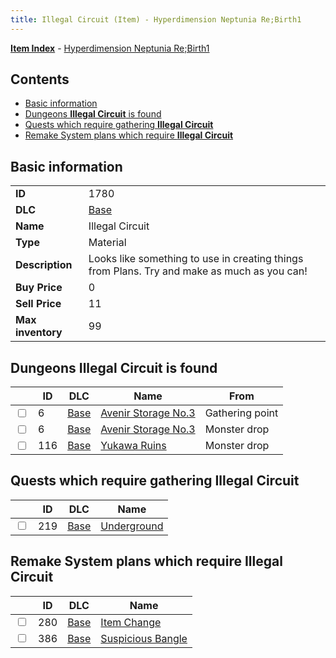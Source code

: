 ```yaml
---
title: Illegal Circuit (Item) - Hyperdimension Neptunia Re;Birth1
---
```


[**Item Index**](/neptunia/rb1/item/index.html) - [Hyperdimension Neptunia Re;Birth1](/neptunia/rb1)

## Contents

- [Basic information](#basic-information)
- [Dungeons **Illegal Circuit** is found](#dungeons-illegal-circuit-is-found)
- [Quests which require gathering **Illegal Circuit**](#quests-which-require-gathering-illegal-circuit)
- [Remake System plans which require **Illegal Circuit**](#remake-system-plans-which-require-illegal-circuit)
## Basic information

|   |   |
| -- | -- |
| **ID** | 1780 |
| **DLC** | [Base](/neptunia/rb1/dlc/1-base.html) |
| **Name** | Illegal Circuit |
| **Type** | Material |
| **Description** | Looks like something to use in creating things from Plans. Try and make as much as you can! |
| **Buy Price** | 0 |
| **Sell Price** | 11 |
| **Max inventory** | 99 |


## Dungeons **Illegal Circuit** is found

|    | ID | DLC | Name | From |
| -- | -- | --- | ---- | ---- |
| <input type="checkbox" id="rb1-dungeon-1-6" class="trackbox" /> | 6 | [Base](/neptunia/rb1/dlc/1-base.html) | [Avenir Storage No.3](/neptunia/rb1/dungeon/1-6-avenir-storage-no-3.html) | Gathering point |
| <input type="checkbox" id="rb1-dungeon-1-6" class="trackbox" /> | 6 | [Base](/neptunia/rb1/dlc/1-base.html) | [Avenir Storage No.3](/neptunia/rb1/dungeon/1-6-avenir-storage-no-3.html) | Monster drop |
| <input type="checkbox" id="rb1-dungeon-1-116" class="trackbox" /> | 116 | [Base](/neptunia/rb1/dlc/1-base.html) | [Yukawa Ruins](/neptunia/rb1/dungeon/1-116-yukawa-ruins.html) | Monster drop |


## Quests which require gathering **Illegal Circuit**

|    | ID | DLC | Name |
| -- | -- | --- | ---- |
| <input type="checkbox" id="rb1-quest-1-219" class="trackbox" /> | 219 | [Base](/neptunia/rb1/dlc/1-base.html) | [Underground](/neptunia/rb1/quest/1-219-underground.html) |


## Remake System plans which require **Illegal Circuit**

|    | ID | DLC | Name |
| -- | -- | --- | ---- |
| <input type="checkbox" id="rb1-quest-1-280" class="trackbox" /> | 280 | [Base](/neptunia/rb1/dlc/1-base.html) | [Item Change](/neptunia/rb1/quest/1-280-item-change.html) |
| <input type="checkbox" id="rb1-quest-1-386" class="trackbox" /> | 386 | [Base](/neptunia/rb1/dlc/1-base.html) | [Suspicious Bangle](/neptunia/rb1/quest/1-386-suspicious-bangle.html) |
